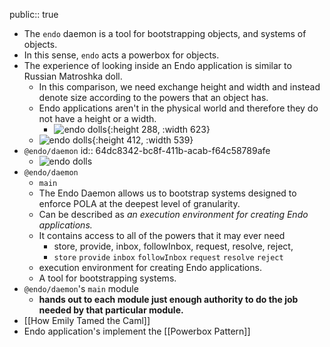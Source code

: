 public:: true
- The `endo` daemon is a tool for bootstrapping objects, and systems of objects.
- In this sense, `endo` acts a powerbox for objects.
- The experience of looking inside an Endo application is similar to Russian Matroshka doll.
	- In this comparison, we need exchange height and width and instead denote size according to the powers that an object has.
	- Endo applications aren't in the physical world and therefore they do not have a height or a width.
		- ![endo dolls](https://upload.wikimedia.org/wikipedia/commons/7/71/Russian-Matroshka.jpg){:height 288, :width 623}
	- ![endo dolls](https://upload.wikimedia.org/wikipedia/commons/7/71/Russian-Matroshka.jpg){:height 412, :width 539}
- `@endo/daemon`
  id:: 64dc8342-bc8f-411b-acab-f64c58789afe
	- ![endo dolls](https://upload.wikimedia.org/wikipedia/commons/7/71/Russian-Matroshka.jpg)
- `@endo/daemon`
	- `main`
	- The Endo Daemon allows us to bootstrap systems designed to enforce POLA at the deepest level of granularity.
	- Can be described as *an execution environment for creating Endo applications.*
	- It contains access to all of the powers that it may ever need
		- store,
		  provide,
		  inbox,
		  followInbox,
		  request,
		  resolve,
		  reject,
		- `store`
		  `provide`
		  `inbox`
		  `followInbox`
		  `request`
		  `resolve`
		  `reject`
	- execution environment for creating Endo applications.
	- A tool for bootstrapping systems.
- `@endo/daemon`'s `main` module
	- **hands out to each module just enough authority to do the job needed by that particular module.**
- [[How Emily Tamed the Caml]]
- Endo application's implement the [[Powerbox Pattern]]